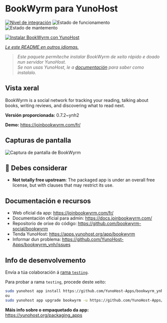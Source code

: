 <!--
NOTA: Este README foi creado automáticamente por <https://github.com/YunoHost/apps/tree/master/tools/readme_generator>
NON debe editarse manualmente.
-->

# BookWyrm para YunoHost

[![Nivel de integración](https://dash.yunohost.org/integration/bookwyrm.svg)](https://ci-apps.yunohost.org/ci/apps/bookwyrm/) ![Estado de funcionamento](https://ci-apps.yunohost.org/ci/badges/bookwyrm.status.svg) ![Estado de mantemento](https://ci-apps.yunohost.org/ci/badges/bookwyrm.maintain.svg)

[![Instalar BookWyrm con YunoHost](https://install-app.yunohost.org/install-with-yunohost.svg)](https://install-app.yunohost.org/?app=bookwyrm)

*[Le este README en outros idiomas.](./ALL_README.md)*

> *Este paquete permíteche instalar BookWyrm de xeito rápido e doado nun servidor YunoHost.*  
> *Se non usas YunoHost, le a [documentación](https://yunohost.org/install) para saber como instalalo.*

## Vista xeral

BookWyrm is a social network for tracking your reading, talking about books, writing reviews, and discovering what to read next.


**Versión proporcionada:** 0.7.2~ynh2

**Demo:** <https://joinbookwyrm.com/fr/>

## Capturas de pantalla

![Captura de pantalla de BookWyrm](./doc/screenshots/screenshot-bookwyrm.jpg)

## :red_circle: Debes considerar

- **Not totally free upstream**: The packaged app is under an overall free license, but with clauses that may restrict its use.

## Documentación e recursos

- Web oficial da app: <https://joinbookwyrm.com/fr/>
- Documentación oficial para admin: <https://docs.joinbookwyrm.com/>
- Repositorio de orixe do código: <https://github.com/bookwyrm-social/bookwyrm>
- Tenda YunoHost: <https://apps.yunohost.org/app/bookwyrm>
- Informar dun problema: <https://github.com/YunoHost-Apps/bookwyrm_ynh/issues>

## Info de desenvolvemento

Envía a túa colaboración á [rama `testing`](https://github.com/YunoHost-Apps/bookwyrm_ynh/tree/testing).

Para probar a rama `testing`, procede deste xeito:

```bash
sudo yunohost app install https://github.com/YunoHost-Apps/bookwyrm_ynh/tree/testing --debug
ou
sudo yunohost app upgrade bookwyrm -u https://github.com/YunoHost-Apps/bookwyrm_ynh/tree/testing --debug
```

**Máis info sobre o empaquetado da app:** <https://yunohost.org/packaging_apps>
